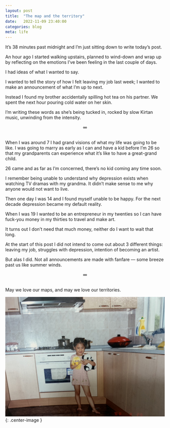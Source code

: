 ```yaml
---
layout: post
title:  "The map and the territory"
date:   2022-11-09 23:40:00
categories: blog
meta: life
---
```


It’s 38 minutes past midnight and I’m just sitting down to write today’s post.

An hour ago I started walking upstairs, planned to wind-down and wrap up by reflecting on the emotions I’ve been feeling in the last couple of days.

I had ideas of what I wanted to say.

I wanted to tell the story of how I felt leaving my job last week; I wanted to make an announcement of what I’m up to next.

Instead I found my brother accidentally spilling hot tea on his partner. We spent the next hour pouring cold water on her skin.

I’m writing these words as she’s being tucked in, rocked by slow Kirtan music, unwinding from the intensity.

<div align="center"> ∞ </div>
<br/>

When I was around 7 I had grand visions of what my life was going to be like. I was going to marry as early as I can and have a kid before I’m 26 so that my grandparents can experience what it’s like to have a great-grand child.

26 came and as far as I’m concerned, there’s no kid coming any time soon.

I remember being unable to understand why depression exists when watching TV dramas with my grandma. It didn’t make sense to me why anyone would not want to live.

Then one day I was 14 and I found myself unable to be happy. For the next decade depression became my default reality.

When I was 19 I wanted to be an entrepreneur in my twenties so I can have fuck-you money in my thirties to travel and make art.

It turns out I don’t need that much money, neither do I want to wait that long.

At the start of this post I did not intend to come out about 3 different things: leaving my job, struggles with depression, intention of becoming an artist.

But alas I did. Not all announcements are made with fanfare — some breeze past us like summer winds.  

<div align="center"> ∞ </div>
<br/>

May we love our maps, and may we love our territories.

![map-territory](/images/map-territory.jpeg){: .center-image }
